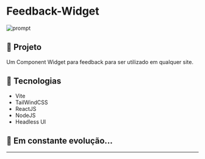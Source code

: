# Feedback-Widget

![prompt](https://i.imgur.com/LsKi72n.png)


## 🚀 Projeto

Um Component Widget para feedback para ser utilizado em qualquer site.

## 🔧 Tecnologias

- Vite
- TailWindCSS
- ReactJS
- NodeJS
- Headless UI
## 🚀 **Em constante evolução...**

---